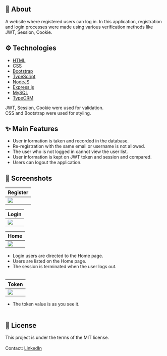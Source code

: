 ## :calling: About
A website where registered users can log in. In this application, registration and login processes were made using various verification methods like JWT, Session, Cookie.

## :gear: Technologies

- [HTML](https://www.w3schools.com/html/)
- [CSS](https://www.w3schools.com/css/)
- [Bootstrap](https://getbootstrap.com/docs/)
- [TypeScript](https://www.typescriptlang.org/)
- [NodeJS](https://nodejs.org/en/)
- [Express.js](https://expressjs.com/)
- [MySQL](https://www.mysql.com/)
- [TypeORM](https://typeorm.io/#/)

JWT, Session, Cookie were used for validation.<br/>
CSS and Bootstrap were used for styling.
<br/>

## :sparkles: Main Features

  - User information is taken and recorded in the database.
  - Re-registration with the same email or username is not allowed.
  - The user who is not logged in cannot view the user list.
  - User information is kept on JWT token and session and compared.
  - Users can logout the application.

## :camera_flash: Screenshots

| Register |
| --- |
| <img src="https://user-images.githubusercontent.com/24686636/149600366-5a7828e7-58ef-4125-94fd-ee754cfa6ef6.png"> |

| Login | 
| --- |
| <img src="https://user-images.githubusercontent.com/24686636/149600374-165951d6-c1d4-4068-8235-e28650097575.png"> |

| Home | 
| --- |
| <img src="https://user-images.githubusercontent.com/24686636/149600582-1ed1c14b-edf4-4c71-8730-a736feed40ab.png"> |

 - Login users are directed to the Home page.
 - Users are listed on the Home page.
 - The session is terminated when the user logs out. <br/><br/>

| Token | 
| --- |
| <img src="https://user-images.githubusercontent.com/24686636/149600789-13cb185a-b7b9-4bff-8669-50466c89c993.png"> |

 - The token value is as you see it. <br/><br/>

## :memo: License
This project is under the terms of the MIT license.
<br/>
<br/>
Contact: [LinkedIn](https://www.linkedin.com/in/mehtapugur)
